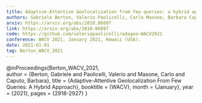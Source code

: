 ```yaml
---
title: Adaptive-Attentive Geolocalization from few queries: a hybrid approach
authors: Gabriele Berton, Valerio Paolicelli, Carlo Masone, Barbara Caputo
arxiv: https://arxiv.org/abs/2010.06897
link: https://arxiv.org/abs/2010.06897
code: https://github.com/valeriopaolicelli/adageo-WACV2021
conference: WACV 2021, January 2021, Hawaii (USA).
date: 2021-01-01
tag: Berton_WACV_2021
---
```

@inProceedings{Berton_WACV_2021,  
    author    = {Berton, Gabriele and Paolicelli, Valerio and Masone, Carlo and Caputo, Barbara},
    title     = {Adaptive-Attentive Geolocalization From Few Queries: A Hybrid Approach},
    booktitle = {WACV},
    month     = {January},
    year      = {2021},
    pages     = {2918-2927}
}